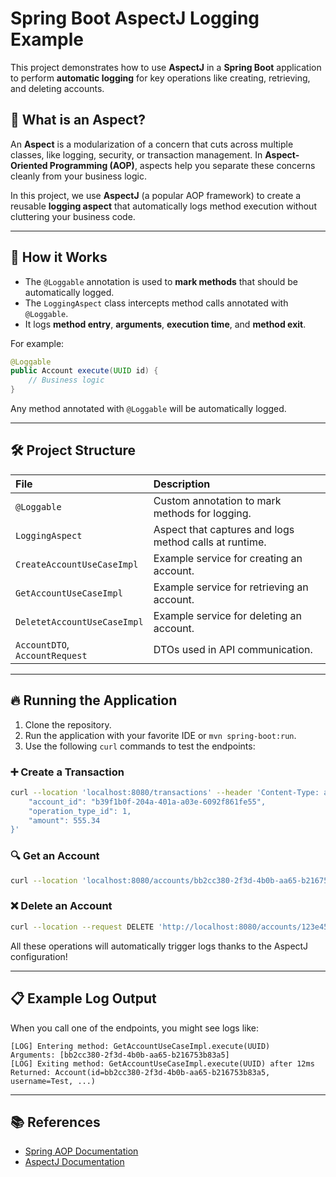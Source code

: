 
# Spring Boot AspectJ Logging Example

This project demonstrates how to use **AspectJ** in a **Spring Boot** application to perform **automatic logging** for key operations like creating, retrieving, and deleting accounts.

## 📜 What is an Aspect?

An **Aspect** is a modularization of a concern that cuts across multiple classes, like logging, security, or transaction management. In **Aspect-Oriented Programming (AOP)**, aspects help you separate these concerns cleanly from your business logic.

In this project, we use **AspectJ** (a popular AOP framework) to create a reusable **logging aspect** that automatically logs method execution without cluttering your business code.

---

## 🚀 How it Works

- The `@Loggable` annotation is used to **mark methods** that should be automatically logged.
- The `LoggingAspect` class intercepts method calls annotated with `@Loggable`.
- It logs **method entry**, **arguments**, **execution time**, and **method exit**.

For example:

```java
@Loggable
public Account execute(UUID id) {
    // Business logic
}
```

Any method annotated with `@Loggable` will be automatically logged.

---

## 🛠️ Project Structure

| File | Description |
|:-----|:------------|
| `@Loggable` | Custom annotation to mark methods for logging. |
| `LoggingAspect` | Aspect that captures and logs method calls at runtime. |
| `CreateAccountUseCaseImpl` | Example service for creating an account. |
| `GetAccountUseCaseImpl` | Example service for retrieving an account. |
| `DeletetAccountUseCaseImpl` | Example service for deleting an account. |
| `AccountDTO`, `AccountRequest` | DTOs used in API communication. |

---

## 🔥 Running the Application

1. Clone the repository.
2. Run the application with your favorite IDE or `mvn spring-boot:run`.
3. Use the following `curl` commands to test the endpoints:

### ➕ Create a Transaction
```bash
curl --location 'localhost:8080/transactions' --header 'Content-Type: application/json' --data '{
    "account_id": "b39f1b0f-204a-401a-a03e-6092f861fe55",
    "operation_type_id": 1,
    "amount": 555.34
}'
```

### 🔍 Get an Account
```bash
curl --location 'localhost:8080/accounts/bb2cc380-2f3d-4b0b-aa65-b216753b83a5'
```

### ❌ Delete an Account
```bash
curl --location --request DELETE 'http://localhost:8080/accounts/123e4567-e89b-12d3-a456-426614174000' --header 'Accept: application/json'
```

All these operations will automatically trigger logs thanks to the AspectJ configuration!

---

## 📋 Example Log Output

When you call one of the endpoints, you might see logs like:

```
[LOG] Entering method: GetAccountUseCaseImpl.execute(UUID)
Arguments: [bb2cc380-2f3d-4b0b-aa65-b216753b83a5]
[LOG] Exiting method: GetAccountUseCaseImpl.execute(UUID) after 12ms
Returned: Account(id=bb2cc380-2f3d-4b0b-aa65-b216753b83a5, username=Test, ...)
```

---

## 📚 References

- [Spring AOP Documentation](https://docs.spring.io/spring-framework/reference/core/aop.html)
- [AspectJ Documentation](https://www.eclipse.org/aspectj/)